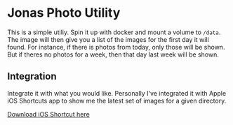# Jonas Photo Utility
This is a simple utiliy. Spin it up with docker and mount a volume to `/data`. The image will then give you a list of the images for the first day it will found. For instance, if there is photos from today, only those will be shown. But if theres no photos for a week, then that day last week will be shown.

## Integration
Integrate it with what you would like. Personally I've integrated it with Apple iOS Shortcuts app to show me the latest set of images for a given directory.

[Download iOS Shortcut here](https://www.icloud.com/shortcuts/2fbc1089421e4fd696e3518d84593967)
